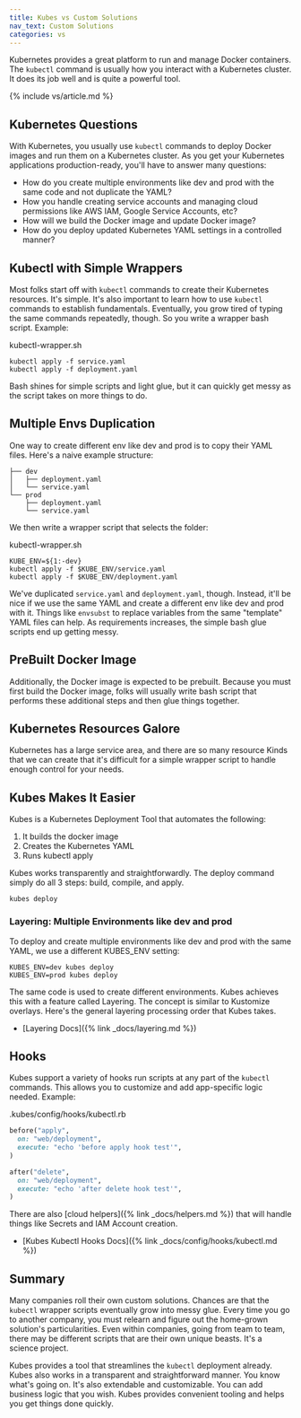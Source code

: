 ```yaml
---
title: Kubes vs Custom Solutions
nav_text: Custom Solutions
categories: vs
---
```


Kubernetes provides a great platform to run and manage Docker containers. The `kubectl` command is usually how you interact with a Kubernetes cluster.  It does its job well and is quite a powerful tool.

{% include vs/article.md %}

## Kubernetes Questions

With Kubernetes, you usually use `kubectl` commands to deploy Docker images and run them on a Kubernetes cluster. As you get your Kubernetes applications production-ready, you'll have to answer many questions:

* How do you create multiple environments like dev and prod with the same code and not duplicate the YAML?
* How you handle creating service accounts and managing cloud permissions like AWS IAM, Google Service Accounts, etc?
* How will we build the Docker image and update Docker image?
* How do you deploy updated Kubernetes YAML settings in a controlled manner?

## Kubectl with Simple Wrappers

Most folks start off with `kubectl` commands to create their Kubernetes resources. It's simple. It's also important to learn how to use `kubectl` commands to establish fundamentals. Eventually, you grow tired of typing the same commands repeatedly, though. So you write a wrapper bash script. Example:

kubectl-wrapper.sh

    kubectl apply -f service.yaml
    kubectl apply -f deployment.yaml

Bash shines for simple scripts and light glue, but it can quickly get messy as the script takes on more things to do.

## Multiple Envs Duplication

One way to create different env like dev and prod is to copy their YAML files. Here's a naive example structure:

    ├── dev
    │   ├── deployment.yaml
    │   └── service.yaml
    └── prod
        ├── deployment.yaml
        └── service.yaml

We then write a wrapper script that selects the folder:

kubectl-wrapper.sh

    KUBE_ENV=${1:-dev}
    kubectl apply -f $KUBE_ENV/service.yaml
    kubectl apply -f $KUBE_ENV/deployment.yaml

We've duplicated `service.yaml` and `deployment.yaml`, though. Instead, it'll be nice if we use the same YAML and create a different env like dev and prod with it. Things like `envsubst` to replace variables from the same "template" YAML files can help. As requirements increases, the simple bash glue scripts end up getting messy.

## PreBuilt Docker Image

Additionally, the Docker image is expected to be prebuilt. Because you must first build the Docker image, folks will usually write bash script that performs these additional steps and then glue things together.

## Kubernetes Resources Galore

Kubernetes has a large service area, and there are so many resource Kinds that we can create that it's difficult for a simple wrapper script to handle enough control for your needs.

## Kubes Makes It Easier

Kubes is a Kubernetes Deployment Tool that automates the following:

1. It builds the docker image
2. Creates the Kubernetes YAML
3. Runs kubectl apply

Kubes works transparently and straightforwardly. The deploy command simply do all 3 steps: build, compile, and apply.

    kubes deploy

### Layering: Multiple Environments like dev and prod

To deploy and create multiple environments like dev and prod with the same YAML, we use a different KUBES_ENV setting:

    KUBES_ENV=dev kubes deploy
    KUBES_ENV=prod kubes deploy

The same code is used to create different environments. Kubes achieves this with a feature called Layering. The concept is similar to Kustomize overlays. Here's the general layering processing order that Kubes takes.

* [Layering Docs]({% link _docs/layering.md %})

## Hooks

Kubes support a variety of hooks run scripts at any part of the `kubectl` commands. This allows you to customize and add app-specific logic needed. Example:

.kubes/config/hooks/kubectl.rb

```ruby
before("apply",
  on: "web/deployment",
  execute: "echo 'before apply hook test'",
)

after("delete",
  on: "web/deployment",
  execute: "echo 'after delete hook test'",
)
```

There are also [cloud helpers]({% link _docs/helpers.md %}) that will handle things like Secrets and IAM Account creation.

* [Kubes Kubectl Hooks Docs]({% link _docs/config/hooks/kubectl.md %})

## Summary

Many companies roll their own custom solutions. Chances are that the `kubectl` wrapper scripts eventually grow into messy glue. Every time you go to another company, you must relearn and figure out the home-grown solution's particularities. Even within companies, going from team to team, there may be different scripts that are their own unique beasts. It's a science project.

Kubes provides a tool that streamlines the `kubectl` deployment already. Kubes also works in a transparent and straightforward manner. You know what's going on. It's also extendable and customizable. You can add business logic that you wish.  Kubes provides convenient tooling and helps you get things done quickly.
